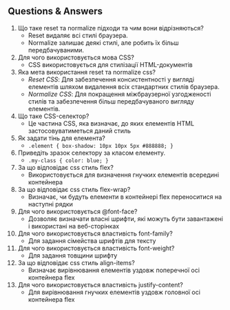## Questions & Answers

1. Що таке reset та normalize підходи та чим вони відрізняються?
    - Reset видаляє всі стилі браузера. 
    - Normalize залишає деякі стилі, але робить їх більш передбачуваними. 
2. Для чого використовується мова CSS?
    - CSS використовується для стилізації HTML-документів
3. Яка мета використання reset та normalize css?
    - *Reset CSS*: Для забезпечення консистентності у вигляді елементів шляхом видалення всіх стандартних стилів браузера. 
    - *Normalize CSS*: Для покращення міжбраузерної узгодженості стилів та забезпечення більш передбачуваного вигляду елементів.
4. Що таке CSS-селектор?
    - Це частина CSS, яка визначає, до яких елементів HTML застосовуватиметься даний стиль
5. Як задати тінь для елемента?
    - `.element { box-shadow: 10px 10px 5px #888888; }`
6. Приведіть зразок селектору за класом елементу.
    - `.my-class { color: blue; }`
7. За що відповідає css стиль flex?
    - Використовується для визначення гнучких елементів всередині контейнера
8. За що відповідає css стиль flex-wrap?
    - Визначає, чи будуть елементи в контейнері flex переноситися на наступні рядки
9. Для чого використовується @font-face?
   - Дозволяє визначати власні шрифти, які можуть бути завантажені і використані на веб-сторінках
10. Для чого використовується властивість font-family?
    - Для задання сімейства шрифтів для тексту
11. Для чого використовується властивість font-weight?
    - Для задання товщини шрифту
12. За що відповідає css стиль align-items?
    - Визначає вирівнювання елементів уздовж поперечної осі контейнера flex
13. Для чого використовується властивість justify-content?
    - Для вирівнювання гнучких елементів уздовж головної осі контейнера flex